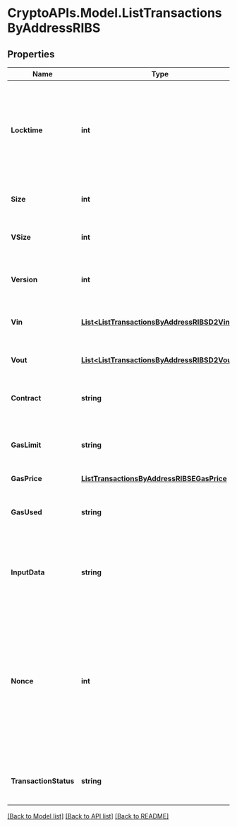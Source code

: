 # CryptoAPIs.Model.ListTransactionsByAddressRIBS

## Properties

Name | Type | Description | Notes
------------ | ------------- | ------------- | -------------
**Locktime** | **int** | Represents the locktime on the transaction on the specific blockchain, i.e. the blockheight at which the transaction is valid. | 
**Size** | **int** | Represents the total size of this transaction. | 
**VSize** | **int** | Represents the virtual size of this transaction. | 
**Version** | **int** | Represents the transaction&#39;s version number. | 
**Vin** | [**List&lt;ListTransactionsByAddressRIBSD2Vin&gt;**](ListTransactionsByAddressRIBSD2Vin.md) | Represents the transaction inputs. | 
**Vout** | [**List&lt;ListTransactionsByAddressRIBSD2Vout&gt;**](ListTransactionsByAddressRIBSD2Vout.md) | Represents the transaction outputs. | 
**Contract** | **string** | Represents the specific transaction contract. | 
**GasLimit** | **string** | Represents the amount of gas used by this specific transaction alone. | 
**GasPrice** | [**ListTransactionsByAddressRIBSEGasPrice**](ListTransactionsByAddressRIBSEGasPrice.md) |  | 
**GasUsed** | **string** | Represents the exact unit of gas that was used for the transaction. | 
**InputData** | **string** | Represents additional information that is required for the transaction. | 
**Nonce** | **int** | Represents the sequential running number for an address, starting from 0 for the first transaction. E.g., if the nonce of a transaction is 10, it would be the 11th transaction sent from the sender&#39;s address. | 
**TransactionStatus** | **string** | String representation of the transaction status | 

[[Back to Model list]](../README.md#documentation-for-models) [[Back to API list]](../README.md#documentation-for-api-endpoints) [[Back to README]](../README.md)

